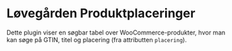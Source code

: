 # Løvegården Produktplaceringer

Dette plugin viser en søgbar tabel over WooCommerce-produkter, hvor man kan søge på GTIN, titel og placering (fra attributten `placering`).